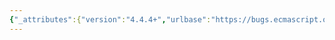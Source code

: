 ```yaml
---
{"_attributes":{"version":"4.4.4+","urlbase":"https://bugs.ecmascript.org/","maintainer":"dherman@mozilla.com"},"bug":{"bug_id":1213,"creation_ts":"2013-01-23 12:04:00 -0800","short_desc":"ES6 allows prototype of non-extensible object can be mutated","delta_ts":"2013-07-15 17:03:53 -0700","product":"Draft for 6th Edition","component":"technical issue","version":"Rev 13: December 21, 2012 Draft","rep_platform":"All","op_sys":"All","bug_status":"RESOLVED","resolution":"FIXED","priority":"Normal","bug_severity":"enhancement","everconfirmed":true,"reporter":"sureshja","assigned_to":{"uid":"allen","name":"Allen Wirfs-Brock"},"long_desc":[{"commentid":3143,"comment_count":0,"who":"sureshja","bug_when":"2013-01-23 12:04:58 -0800","thetext":"According to the spec draft, changing __proto__ does not check [[Extensible]].\nThis allows prototype of non-extensible object can be mutated. We want to know\nif this is intentional ? If not can we get this addressed in the spec. Here is\nthe relevant section of the ES6 Dec draft spec :\n\n>>Section B.3.1.2\nThe definition of the [[Put]] internal method given in 8.12.5 is replaced with \nthe following:\n1. If P is the string value \"__proto__\" and UnderscoreProtoEnabled is true and \n   O is not the standard built-in Object prototype object, then\n   a. Let desc be the result of calling the [[GetProperty]] internal method of \n      O with property name P.\n   b. If desc is not undefined and was created by step 1.a to describe the\n      property defined in B.3.1.1 then,\n      i.If the type of V is neither Object or Null, return\n      ii.Set the value of the [[Prototype]] internal property of O to V.\n      iii.Return.\n2. Continue by executing the steps of 8.12.5 starting with step 1.\n>>\n\nThe references to 8.12.5 (for [[PUT]] ) is no more valid in the Dec 2012 draft as the section numbers were jumbled. The section number references need to be updated in B.3.1"},{"commentid":4341,"comment_count":1,"who":{"uid":"allen","name":"Allen Wirfs-Brock"},"bug_when":"2013-06-30 13:50:10 -0700","thetext":"This is now taken care of in the [[SetInheritance]] internal method"},{"commentid":4455,"comment_count":2,"who":{"uid":"allen","name":"Allen Wirfs-Brock"},"bug_when":"2013-07-15 17:03:53 -0700","thetext":"fixed in rev16 draft.  July 15, 2013"}]}}
---
```

